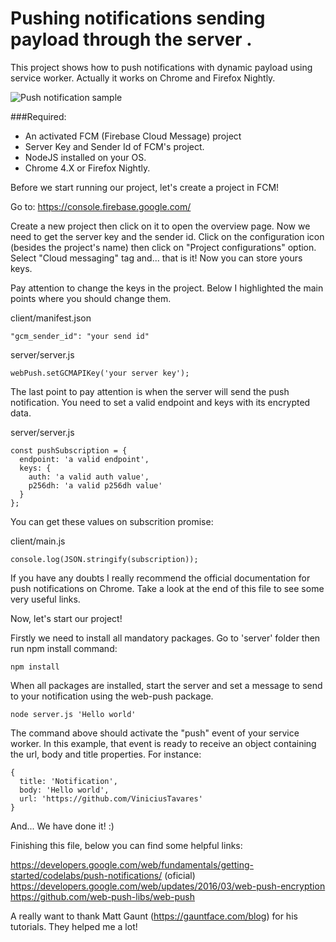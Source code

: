 # Pushing notifications sending payload through the server .

This project shows how to push notifications with dynamic payload using service worker. Actually it works on Chrome and Firefox Nightly.

<img src="https://raw.githubusercontent.com/ViniciusTavares/PushNotificationsWithPayload/master/images/notification_sample.png" alt="Push notification sample" />

###Required:

  * An activated FCM (Firebase Cloud Message) project
  * Server Key and Sender Id of FCM's project.  
  * NodeJS installed on your OS.
  * Chrome 4.X or Firefox Nightly.

Before we start running our project, let's create a project in FCM!

Go to: https://console.firebase.google.com/

Create a new project then click on it to open the overview page. Now we need to get the server key and the sender id. Click on the configuration icon (besides the project's name) then click on "Project configurations" option. Select "Cloud messaging" tag and... that is it! Now you can store yours keys.

Pay attention to change the keys in the project. Below I highlighted the main points where you should change them.

client/manifest.json
```
"gcm_sender_id": "your send id"
```

server/server.js
```
webPush.setGCMAPIKey('your server key');
```

The last point to pay attention is when the server will send the push notification. You need to set a valid endpoint and keys with its encrypted data.

server/server.js
```
const pushSubscription = {
  endpoint: 'a valid endpoint',
  keys: {
    auth: 'a valid auth value',
    p256dh: 'a valid p256dh value'
  }
};
```

You can get these values on subscrition promise:

client/main.js
```
console.log(JSON.stringify(subscription));
```

If you have any doubts I really recommend the official documentation for push notifications on Chrome. Take a look at the end of this file to see some very useful links.

Now, let's start our project!

Firstly we need to install all mandatory packages. Go to 'server' folder then run npm install command:
```
npm install
```

When all packages are installed, start the server and set a message to send to your notification using the web-push package.
```
node server.js 'Hello world'
```

The command above should activate the "push" event of your service worker. In this example, that event is ready to receive an object containing the url, body and title properties. For instance:

```
{
  title: 'Notification',
  body: 'Hello world',
  url: 'https://github.com/ViniciusTavares'
}
```

And... We have done it! :)

Finishing this file, below you can find some helpful links:

https://developers.google.com/web/fundamentals/getting-started/codelabs/push-notifications/ (oficial)  
https://developers.google.com/web/updates/2016/03/web-push-encryption  
https://github.com/web-push-libs/web-push  

A really want to thank Matt Gaunt (https://gauntface.com/blog) for his tutorials. They helped me a lot!
